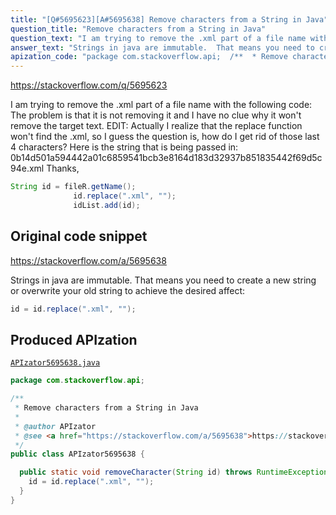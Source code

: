 ```yaml
---
title: "[Q#5695623][A#5695638] Remove characters from a String in Java"
question_title: "Remove characters from a String in Java"
question_text: "I am trying to remove the .xml part of a file name with the following code: The problem is that it is not removing it and I have no clue why it won't remove the target text. EDIT: Actually I realize that the replace function won't find the .xml, so I guess the question is, how do I get rid of those last 4 characters? Here is the string that is being passed in: 0b14d501a594442a01c6859541bcb3e8164d183d32937b851835442f69d5c94e.xml Thanks,"
answer_text: "Strings in java are immutable.  That means you need to create a new string or overwrite your old string to achieve the desired affect:"
apization_code: "package com.stackoverflow.api;  /**  * Remove characters from a String in Java  *  * @author APIzator  * @see <a href=\"https://stackoverflow.com/a/5695638\">https://stackoverflow.com/a/5695638</a>  */ public class APIzator5695638 {    public static void removeCharacter(String id) throws RuntimeException {     id = id.replace(\".xml\", \"\");   } }"
---
```


https://stackoverflow.com/q/5695623

I am trying to remove the .xml part of a file name with the following code:
The problem is that it is not removing it and I have no clue why it won&#x27;t remove the target text.
EDIT: Actually I realize that the replace function won&#x27;t find the .xml, so I guess the question is, how do I get rid of those last 4 characters?
Here is the string that is being passed in:
0b14d501a594442a01c6859541bcb3e8164d183d32937b851835442f69d5c94e.xml
Thanks,


```java
String id = fileR.getName();
              id.replace(".xml", "");
              idList.add(id);
```


## Original code snippet

https://stackoverflow.com/a/5695638

Strings in java are immutable.  That means you need to create a new string or overwrite your old string to achieve the desired affect:

```java
id = id.replace(".xml", "");
```

## Produced APIzation

[`APIzator5695638.java`](https://github.com/pasqualesalza/apization-temp-data/raw/master/apizations/java/APIzator5695638.java)

```java
package com.stackoverflow.api;

/**
 * Remove characters from a String in Java
 *
 * @author APIzator
 * @see <a href="https://stackoverflow.com/a/5695638">https://stackoverflow.com/a/5695638</a>
 */
public class APIzator5695638 {

  public static void removeCharacter(String id) throws RuntimeException {
    id = id.replace(".xml", "");
  }
}

```